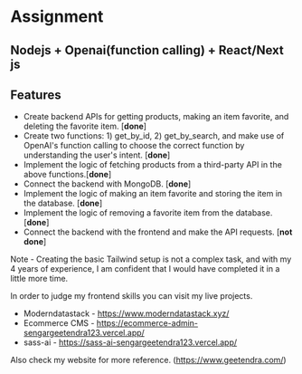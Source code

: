 # Assignment
## Nodejs + Openai(function calling) + React/Next js

## Features
- Create backend APIs for getting products, making an item favorite, and deleting the favorite item. [**done**]
- Create two functions: 1) get_by_id, 2) get_by_search, and make use of OpenAI's function calling to choose the correct function by understanding the user's intent. [**done**]
- Implement the logic of fetching products from a third-party API in the above functions.[**done**]
- Connect the backend with MongoDB. [**done**]
- Implement the logic of making an item favorite and storing the item in the database. [**done**]
- Implement the logic of removing a favorite item from the database. [**done**]
- Connect the backend with the frontend and make the API requests. [**not done**] 

Note - Creating the basic Tailwind setup is not a complex task, and with my 4 years of experience, I am confident that I would have completed it in a little more time.

In order to judge my frontend skills you can visit my live projects.
- Moderndatastack - https://www.moderndatastack.xyz/
- Ecommerce CMS - https://ecommerce-admin-sengargeetendra123.vercel.app/
- sass-ai - https://sass-ai-sengargeetendra123.vercel.app/

Also check my website for more reference. (https://www.geetendra.com/)





